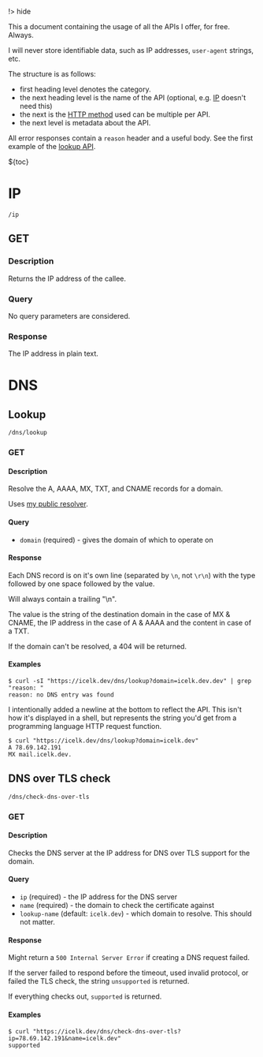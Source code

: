 !> hide

<head>
    <title>API reference | Icelk</title>
    <meta name="permalinks" content="enabled"> <!-- part of JS on icelk.dev & kvarn.org, options: disabled|enabled|not-titles -->
    <meta name="description" content="Documentation for APIs available for free on icelk.dev">
</head>

This a document containing the usage of all the APIs I offer, for free. Always.

I will never store identifiable data, such as IP addresses, `user-agent` strings, etc.

The structure is as follows:

-   first heading level denotes the category.
-   the next heading level is the name of the API (optional, e.g. [IP](#ip) doesn't need this)
-   the next is the [HTTP method](https://developer.mozilla.org/en-US/docs/Web/HTTP/Methods) used
    can be multiple per API.
-   the next level is metadata about the API.

All error responses contain a `reason` header and a useful body.
See the first example of the [lookup API](#lookup).

${toc}

# IP

`/ip`

## GET

### Description

Returns the IP address of the callee.

### Query

No query parameters are considered.

### Response

The IP address in plain text.

# DNS

## Lookup

`/dns/lookup`

### GET

#### Description

Resolve the A, AAAA, MX, TXT, and CNAME records for a domain.

Uses [my public resolver](/dns/).

#### Query

-   `domain` (required) - gives the domain of which to operate on

#### Response

Each DNS record is on it's own line (separated by `\n`, not `\r\n`)
with the type followed by one space followed by the value.

Will always contain a trailing "\n".

The value is the string of the destination domain in the case of MX & CNAME,
the IP address in the case of A & AAAA
and the content in case of a TXT.

If the domain can't be resolved, a 404 will be returned.

#### Examples

```shell
$ curl -sI "https://icelk.dev/dns/lookup?domain=icelk.dev.dev" | grep "reason: "
reason: no DNS entry was found
```

I intentionally added a newline at the bottom to reflect the API.
This isn't how it's displayed in a shell, but represents the string you'd get from a programming language HTTP request function.

```shell
$ curl "https://icelk.dev/dns/lookup?domain=icelk.dev"
A 78.69.142.191
MX mail.icelk.dev.

```

## DNS over TLS check

`/dns/check-dns-over-tls`

### GET

#### Description

Checks the DNS server at the IP address for DNS over TLS support for the domain.

#### Query

-   `ip` (required) - the IP address for the DNS server
-   `name` (required) - the domain to check the certificate against
-   `lookup-name` (default: `icelk.dev`) - which domain to resolve. This should not matter.

#### Response

Might return a `500 Internal Server Error` if creating a DNS request failed.

If the server failed to respond before the timeout,
used invalid protocol, or
failed the TLS check, the string `unsupported` is returned.

If everything checks out, `supported` is returned.

#### Examples

```shell
$ curl "https://icelk.dev/dns/check-dns-over-tls?ip=78.69.142.191&name=icelk.dev"
supported
```
